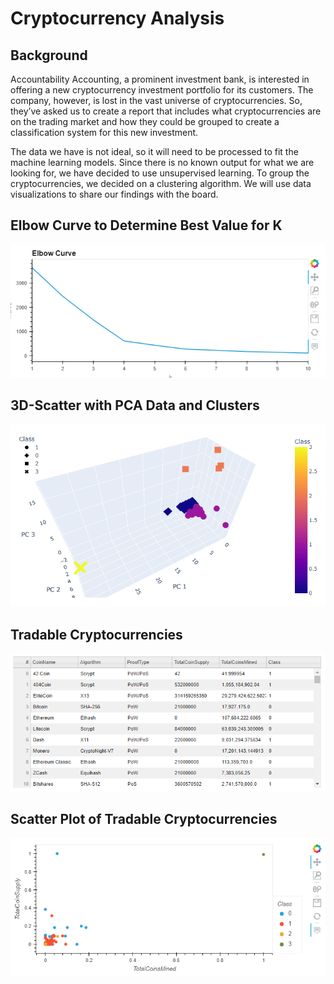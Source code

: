 # Cryptocurrency Analysis

## Background

Accountability Accounting, a prominent investment bank, is interested in offering a new cryptocurrency investment portfolio for its customers. The company, however, is lost in the vast universe of cryptocurrencies. So, they’ve asked us to create a report that includes what cryptocurrencies are on the trading market and how they could be grouped to create a classification system for this new investment.

The data we have is not ideal, so it will need to be processed to fit the machine learning models. Since there is no known output for what we are looking for, we have decided to use unsupervised learning. To group the cryptocurrencies, we decided on a clustering algorithm. We will use data visualizations to share our findings with the board.

## Elbow Curve to Determine Best Value for K

!["images/01_Elbow_Curve.png"](images/01_Elbow_Curve.png)


## 3D-Scatter with PCA Data and Clusters

!["images/02_3D_Cluster.png"](images/02_3D_Cluster.png)


## Tradable Cryptocurrencies

!["images/03_Tradable_Cyptocurrencies.png"](images/03_Tradable_Cyptocurrencies.png)


## Scatter Plot of Tradable Cryptocurrencies

!["images/04_ScatterPlot_of_TradableCrypto.png"](images/04_ScatterPlot_of_TradableCrypto.png)




